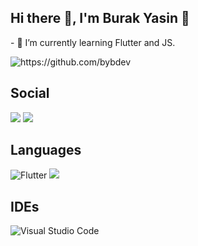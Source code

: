 ## Hi there :wave:, I'm Burak Yasin :metal: 
<p>
- 🌱 I’m currently learning Flutter and JS.
</p>
<img src="https://komarev.com/ghpvc/?username=bybdev" alt="https://github.com/bybdev" />

## Social
<p>
<a href="https://www.instagram.com/brkysnbll"><img src="https://img.shields.io/badge/INSTAGRAM-D14836?style=for-the-badge&logo=instagram&logoColor=white&color=gray"></a>
<a href="https://twitter.com/ysnbrkbll"><img src="https://img.shields.io/badge/twitter-%231DA1F2.svg?&style=for-the-badge&logo=twitter&logoColor=white"></a>
</p>

## Languages
<p>
<img alt="Flutter" src="https://img.shields.io/badge/Flutter%20-%2302569B.svg?&style=for-the-badge&logo=Flutter&logoColor=white"/></img>
<img src="https://img.shields.io/badge/JavaScript-F7DF1E?style=for-the-badge&logo=javascript&logoColor=black"></img>
</p>

## IDEs
<p>
<img alt="Visual Studio Code" src="https://img.shields.io/badge/Visual%20Studio%20Code-0078d7.svg?&style=for-the-badge&logo=visual-studio-code&logoColor=white"/></img>
</p>
<!--
**bybdev/bybdev** is a ✨ _special_ ✨ repository because its `README.md` (this file) appears on your GitHub profile.

Here are some ideas to get you started:



- 👯 I’m looking to collaborate on ...
- 🤔 I’m looking for help with ...
- 💬 Ask me about ...
- 📫 How to reach me: ...
- 😄 Pronouns: ...
- ⚡ Fun fact: ...
-->
